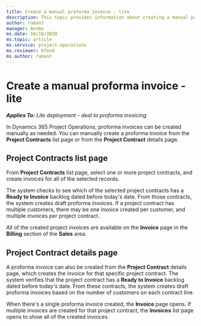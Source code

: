 ```yaml
---
title: Create a manual proforma invoice - lite
description: This topic provides information about creating a manual proforma invoice in Project Operations.
author: rumant
manager: Annbe
ms.date: 10/19/2020
ms.topic: article
ms.service: project-operations
ms.reviewer: kfend 
ms.author: rumant
---
```


# Create a manual proforma invoice - lite

_**Applies To:** Lite deployment - deal to proforma invoicing_

In Dynamics 365 Project Operations, proforma invoices can be created manually as needed. You can manually create a proforma invoice from the **Project Contracts** list page or from the **Project Contract** details page.

##  Project Contracts list page

From **Project Contracts** list page, select one or more project contracts, and create invoices for all of the selected records.

The system checks to see which of the selected project contracts has a **Ready to Invoice** backlog dated before today's date. From those contracts, the system creates draft proforma invoices. If a project contract has multiple customers, there may be one invoice created per customer, and multiple invoices per project contract.

All of the created project invoices are available on the **Invoice** page in the **Billing** section of the **Sales** area.

## Project Contract details page

A proforma invoice can also be created from the **Project Contract** details page, which creates the invoice for that specific project contract. The system verifies that the project contract has a **Ready to Invoice** backlog dated before today's date. From these contracts, the system creates draft proforma invoices based on the number of customers on each contract line.

When there's a single proforma invoice created, the **Invoice** page opens. If multiple invoices are created for that project contract, the **Invoices** list page opens to show all of the created invoices.
